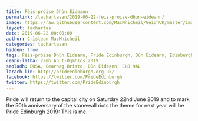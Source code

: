 ```yaml
---
title: Fèis-pròise Dhùn Èideann
permalink: /tachartasan/2019-06-22-feis-proise-dhun-eideann/
image: https://raw.githubusercontent.com/MacMhicheil/GeidhUK/master/images/2019-06-22-feis-proise-dhun-eideann.jpg
layout: tachartas
date: 2019-06-22 00:00:00
author: Crìstean MacMhìcheil
categories: tachartasan
hidden: true
tags: Fèis-pròise Dhùn Èideann, Pride Edinburgh, Dùn Èideann, Edinburgh
ceann-latha: 22mh An t-Ògmhìos 2019
seoladh: EUSA, Cearnag Bristo, Dùn Èideann, EH8 9AL
larach-lin: http://prideedinburgh.org.uk/
facebook: https://twitter.com/PrideEdinburgh
twitter: https://twitter.com/PrideEdinburgh
---
```


Pride will return to the capital city on Saturday 22nd June 2019 and to mark the 50th anniversary of the stonewall riots the theme for next year will be Pride Edinburgh 2019: This is me.

<!--more-->
